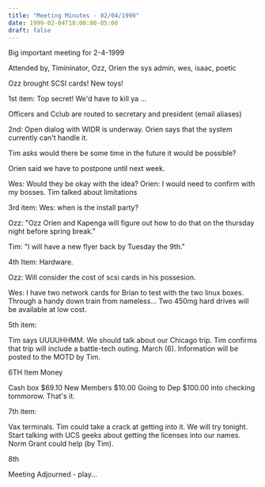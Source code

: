 ```yaml
---
title: "Meeting Minutes - 02/04/1999"
date: 1999-02-04T18:00:00-05:00
draft: false
---
```


Big important meeting for 2-4-1999 </p><p>
Attended by, Timininator, Ozz, Orien the sys admin, wes, isaac, poetic </p><p>
</p><p>
Ozz brought SCSI cards!  New toys! </p><p>
</p><p>
1st item:  Top secret!  We'd have to kill ya ... </p><p>
Officers and Cclub are routed to secretary and president (email aliases) </p><p>
2nd:  Open dialog with WIDR is underway.  Orien says that the system currently can't handle it. </p><p>
Tim asks would there be some time in the future it would be possible? </p><p>
Orien said we have to postpone until next week. </p><p>
Wes:  Would they be okay with the idea? Orien:  I would need to confirm with my bosses. Tim talked about limitations </p><p>
</p><p>
3rd item:  Wes: when is the install party? </p><p>
Ozz: "Ozz Orien and Kapenga will figure out how to do that on the thursday night before spring break." </p><p>
Tim: "I will have a new flyer back by Tuesday the 9th." </p><p>
4th Item: Hardware. </p><p>
Ozz: Will consider the cost of scsi cards in his possesion. </p><p>
Wes: I have two network cards for Brian to test with the two linux boxes.      Through a handy down train from nameless... Two 450mg hard drives      will be available at low cost. </p><p>
5th item:  </p><p>
Tim says UUUUHHMM.  	We should talk about our Chicago trip.  Tim confirms that trip will include a battle-tech outing. March (6).  Information will be posted to the MOTD by Tim.  </p><p>
6TH Item Money </p><p>
Cash box $69.10 New Members $10.00 Going to Dep $100.00 into checking tommorow. That's it. </p><p>
</p><p>
7th item: </p><p>
Vax terminals.  Tim could take a crack at getting into it. We will try tonight. Start talking with UCS geeks about getting the licenses into our names.  Norm Grant could help (by Tim). </p><p>
</p><p>
8th  </p><p>
Meeting Adjourned - play... </p><p>
</p>
